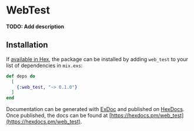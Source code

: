 # WebTest

**TODO: Add description**

## Installation

If [available in Hex](https://hex.pm/docs/publish), the package can be installed
by adding `web_test` to your list of dependencies in `mix.exs`:

```elixir
def deps do
  [
    {:web_test, "~> 0.1.0"}
  ]
end
```

Documentation can be generated with [ExDoc](https://github.com/elixir-lang/ex_doc)
and published on [HexDocs](https://hexdocs.pm). Once published, the docs can
be found at [https://hexdocs.pm/web_test](https://hexdocs.pm/web_test).

